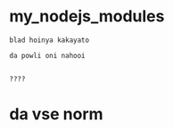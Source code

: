 # my_nodejs_modules

```git
blad hoinya kakayato

da powli oni nahooi


????
```
<h1>da vse norm</h1>
